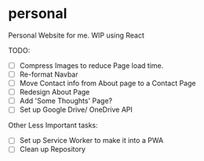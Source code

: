 # personal
Personal Website for me. WIP using React

TODO: 

- [ ] Compress Images to reduce Page load time.
- [ ] Re-format Navbar
- [ ] Move Contact info from About page to a Contact Page
- [ ] Redesign About Page
- [ ] Add 'Some Thoughts' Page?
- [ ] Set up Google Drive/ OneDrive API

Other Less Important tasks:

- [ ] Set up Service Worker to make it into a PWA
- [ ] Clean up Repository
